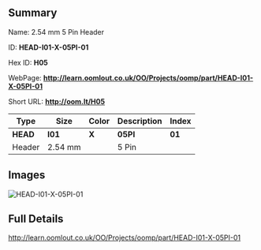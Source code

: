 

## Summary
 
Name: 2.54 mm 5 Pin Header

ID: __HEAD-I01-X-05PI-01__

Hex ID: __H05__

WebPage: __http://learn.oomlout.co.uk/OO/Projects/oomp/part/HEAD-I01-X-05PI-01__

Short URL: __http://oom.lt/H05__


| Type   | Size   | Color   | Description   | Index   |    
| ----- | ------   | ------   | -----   | ----   |    
| __HEAD__   					| __I01__   					| __X__    						| __05PI__    					| __01__ |    
| Header		| 2.54 mm	| 		| 5 Pin	| 	|

## Images
![HEAD-I01-X-05PI-01](http://oomlout.com/oomp-gen/parts/HEAD-I01-X-05PI-01/HEAD-I01-X-05PI-01_420.jpg)

## Full Details

 http://learn.oomlout.co.uk/OO/Projects/oomp/part/HEAD-I01-X-05PI-01

